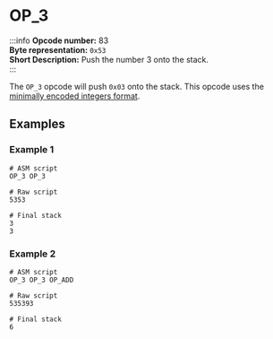 # OP_3
:::info
**Opcode number:** 83  
**Byte representation:** `0x53`  
**Short Description:** Push the number 3 onto the stack.  
:::

The `OP_3` opcode will push `0x03` onto the stack. This opcode uses the [minimally encoded integers format](../script/numbers.md#minimally-encoded-integers).

## Examples
### Example 1
```shell
# ASM script
OP_3 OP_3

# Raw script
5353

# Final stack
3
3
```

### Example 2
```shell
# ASM script
OP_3 OP_3 OP_ADD

# Raw script
535393

# Final stack
6
```
